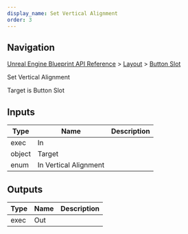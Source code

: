 ```yaml
---
display_name: Set Vertical Alignment
order: 3
---
```

## Navigation

[Unreal Engine Blueprint API Reference](https://dev.epicgames.com/documentation/en-us/unreal-engine/BlueprintAPI) > [Layout](https://dev.epicgames.com/documentation/en-us/unreal-engine/BlueprintAPI/Layout) > [Button Slot](https://dev.epicgames.com/documentation/en-us/unreal-engine/BlueprintAPI/Layout/ButtonSlot)

Set Vertical Alignment

Target is Button Slot

## Inputs

| Type | Name | Description |
| --- | --- | --- |
| exec | In |  |
| object | Target |  |
| enum | In Vertical Alignment |  |

## Outputs

| Type | Name | Description |
| --- | --- | --- |
| exec | Out |  |
